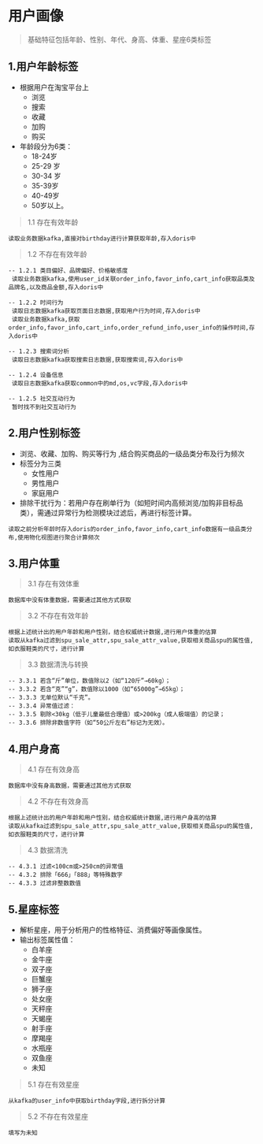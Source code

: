 # 用户画像
>基础特征包括年龄、性别、年代、身高、体重、星座6类标签
## 1.用户年龄标签
- 根据用户在淘宝平台上
  - 浏览
  - 搜索
  - 收藏
  - 加购
  - 购买
- 年龄段分为6类：
   - 18-24岁 
   - 25-29 岁
   - 30-34 岁
   - 35-39岁
   - 40-49岁
   - 50岁以上。
> 1.1 存在有效年龄
 ```
读取业务数据kafka,直接对birthday进行计算获取年龄,存入doris中
```


> 1.2 不存在有效年龄
 ```
-- 1.2.1 类目偏好、品牌偏好、价格敏感度
  读取业务数据kafka,使用user_id关联order_info,favor_info,cart_info获取品类及品牌名,以及商品金额,存入doris中

-- 1.2.2 时间行为
  读取日志数据kafka获取页面日志数据,获取用户行为时间,存入doris中
  读取业务数据kafka,获取order_info,favor_info,cart_info,order_refund_info,user_info的操作时间,存入doris中

-- 1.2.3 搜索词分析
  读取日志数据kafka获取搜索日志数据,获取搜索词,存入doris中

-- 1.2.4 设备信息
  读取日志数据kafka获取common中的md,os,vc字段,存入doris中

-- 1.2.5 社交互动行为
  暂时找不到社交互动行为
```

## 2.用户性别标签
- 浏览、收藏、加购、购买等行为 ,结合购买商品的一级品类分布及行为频次
- 标签分为三类 
  - 女性用户
  - 男性用户
  - 家庭用户
- 排除干扰行为：若用户存在刷单行为（如短时间内高频浏览/加购非目标品类），需通过异常行为检测模块过滤后，再进行标签计算。
```
读取之前分析年龄时存入doris的order_info,favor_info,cart_info数据有一级品类分布,使用物化视图进行聚合计算频次

```
## 3.用户体重
> 3.1 存在有效体重
 ```
数据库中没有体重数据，需要通过其他方式获取
```
> 3.2 不存在有效年龄
 ```
根据上述统计出的用户年龄和用户性别，结合权威统计数据,进行用户体重的估算
读取从kafka过滤到spu_sale_attr,spu_sale_attr_value,获取相关商品spu的属性值,如衣服鞋类的尺寸，进行计算
```
> 3.3 数据清洗与转换
```
-- 3.3.1 若含“斤”单位，数值除以2（如“120斤”→60kg）；
-- 3.3.2 若含“克”“g”，数值除以1000（如“65000g”→65kg）；
-- 3.3.3 无单位默认“千克”。
-- 3.3.4 异常值过滤：
-- 3.3.5 剔除<30kg（低于儿童最低合理值）或>200kg（成人极端值）的记录；
-- 3.3.6 排除非数值字符（如“50公斤左右”标记为无效）。
```
## 4.用户身高
> 4.1 存在有效身高
 ```
数据库中没有身高数据，需要通过其他方式获取
```
> 4.2 不存在有效身高
 ```
根据上述统计出的用户年龄和用户性别，结合权威统计数据,进行用户身高的估算
读取从kafka过滤到spu_sale_attr,spu_sale_attr_value,获取相关商品spu的属性值,如衣服鞋类的尺寸，进行计算
```
> 4.3 数据清洗
```
-- 4.3.1 过滤<100cm或>250cm的异常值
-- 4.3.2 排除「666」「888」等特殊数字
-- 4.3.3 过滤非整数数值
```
## 5.星座标签
- 解析星座，用于分析用户的性格特征、消费偏好等画像属性。
- 输出标签属性值：
  - 白羊座
  - 金牛座
  - 双子座
  - 巨蟹座
  - 狮子座
  - 处女座
  - 天秤座
  - 天蝎座
  - 射手座
  - 摩羯座
  - 水瓶座
  - 双鱼座
  - 未知

> 5.1 存在有效星座
```
从kafka的user_info中获取birthday字段,进行拆分计算
```
> 5.2 不存在有效星座
```
填写为未知
```